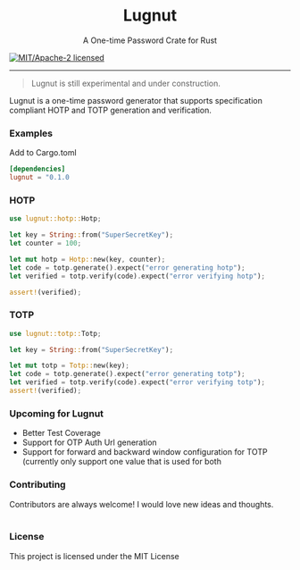 <!-- <p align="center"><img src="logo.png" /></p> -->

<h1 align="center"> Lugnut </h1>

<p align="center"> A One-time Password Crate for Rust</p>

<!-- [![crates.io](https://img.shields.io/crates/v/lugnut.svg)](https://crates.io/crates/reqwest)
[![Documentation](https://docs.rs/reqwest/badge.svg)](https://docs.rs/lugnut) -->
[![MIT/Apache-2 licensed](https://img.shields.io/crates/l/reqwest.svg)](./LICENSE-APACHE)
<!-- [![CI](https://github.com/jayhelton/lugnut/workflows/CI/badge.svg)](https://github.com/seanmonstar/reqwest/actions?query=workflow%3ACI) -->


<hr/>

> Lugnut is still experimental and under construction.

Lugnut is a one-time password generator that supports specification compliant HOTP and TOTP generation and verification. 

<h3> Examples </h3>

<p>Add to Cargo.toml</p>

```toml
[dependencies]
lugnut = "0.1.0
```


<h3> HOTP </h3>

```rust
use lugnut::hotp::Hotp;

let key = String::from("SuperSecretKey");
let counter = 100;

let mut hotp = Hotp::new(key, counter);
let code = totp.generate().expect("error generating hotp");
let verified = totp.verify(code).expect("error verifying hotp");

assert!(verified);
```
<h3> TOTP </h3>

```rust
use lugnut::totp::Totp;

let key = String::from("SuperSecretKey");

let mut totp = Totp::new(key);
let code = totp.generate().expect("error generating totp");
let verified = totp.verify(code).expect("error verifying totp");
assert!(verified);
```

<h3> Upcoming for Lugnut</h3>
<ul>
  <li>Better Test Coverage</li>
  <li>Support for OTP Auth Url generation</li>
  <li>Support for forward and backward window configuration for TOTP (currently only support one value that is used for both</li>
</ul>

<h3>Contributing</h3>
Contributors are always welcome! I would love new ideas and thoughts.
<br/><br/>
<h3>License</h3>
This project is licensed under the MIT License
